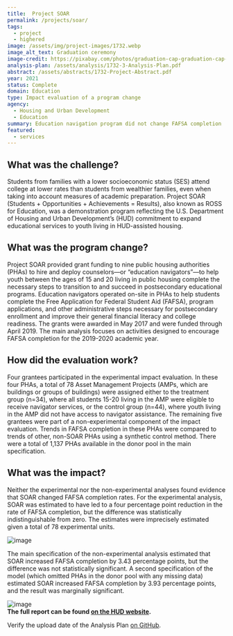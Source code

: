 ```yaml
---
title:  Project SOAR
permalink: /projects/soar/
tags: 
  - project 
  - highered
image: /assets/img/project-images/1732.webp  
image_alt_text: Graduation ceremony
image-credit: https://pixabay.com/photos/graduation-cap-graduation-cap-3430714/
analysis-plan: /assets/analysis/1732-3-Analysis-Plan.pdf
abstract: /assets/abstracts/1732-Project-Abstract.pdf
year: 2021
status: Complete
domain: Education
type: Impact evaluation of a program change
agency: 
  - Housing and Urban Development
  - Education
summary: Education navigation program did not change FAFSA completion
featured: 
  - services
---
```

## What was the challenge? 
Students from families with a lower socioeconomic status (SES) attend college at lower rates than students from wealthier families, even when taking into account measures of academic preparation. Project SOAR (Students + Opportunities + Achievements = Results), also known as ROSS for Education, was a demonstration program reflecting the U.S. Department of Housing and Urban Development’s (HUD) commitment to expand educational services to youth living in HUD-assisted housing. 

## What was the program change? 
Project SOAR provided grant funding to nine public housing authorities (PHAs) to hire and deploy counselors—or “education navigators”—to help youth between the ages of 15 and 20 living in public housing complete the necessary steps to transition to and succeed in postsecondary educational programs. Education navigators operated on-site in PHAs to help students complete the Free Application for Federal Student Aid (FAFSA), program applications, and other administrative steps necessary for postsecondary enrollment and improve their general financial literacy and college readiness. The grants were awarded in May 2017 and were funded through April 2019. The main analysis focuses on activities designed to encourage FAFSA completion for the 2019-2020 academic year.

## How did the evaluation work?
Four grantees participated in the experimental impact evaluation. In these four PHAs, a total of 78 Asset Management Projects (AMPs, which are buildings or groups of buildings) were assigned either to the treatment group (n=34), where all students 15-20 living in the AMP were eligible to receive navigator services, or the control group (n=44), where youth living in the AMP did not have access to navigator assistance. The remaining five grantees were part of a non-experimental component of the impact evaluation. Trends in FAFSA completion in these PHAs were compared to trends of other, non-SOAR PHAs using a synthetic control method. There were a total of 1,137 PHAs available in the donor pool in the main specification.

## What was the impact?
Neither the experimental nor the non-experimental analyses found evidence that SOAR changed FAFSA completion rates. For the experimental analysis, SOAR was estimated to have led to a four percentage point reduction in the rate of FAFSA completion, but the difference was statistically indistinguishable from zero. The estimates were imprecisely estimated given a total of 78 experimental units.

![image]({{site.baseurl}}/assets/img/project-images/1732_fafsa_2019_perc_block_only_ridist.webp)

The main specification of the non-experimental analysis estimated that SOAR increased FAFSA completion by 3.43 percentage points, but the difference was not statistically significant. A second specification of the model (which omitted PHAs in the donor pool with any missing data) estimated SOAR increased FAFSA completion by 3.93 percentage points, and the result was marginally significant.

![image]({{site.baseurl}}/assets/img/project-images/1732_synth_main_yearleveldelete.webp)
<br>
**The full report can be found <a href="https://www.huduser.gov/portal/publications/Evaluation-of-Project-SOAR-Final-Report-2020.html"> on the HUD website</a>.**

Verify the upload date of the Analysis Plan <a href="https://github.com/gsa-oes/office-of-evaluation-sciences/commits/master/assets/analysis/1732-3-Analysis-Plan.pdf">on GitHub</a>.
